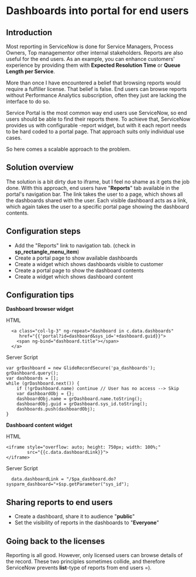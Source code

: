 # Dashboards into portal for end users

## Introduction

Most reporting in ServiceNow is done for Service Managers, Process Owners, Top managementor other internal stakeholders. Reports are also useful for the end users. As an example, you can enhance customers' experience by providing them with __Expected Resolution Time__ or __Queue Length per Service__. 

More than once I have encountered a belief that browsing reports would require a fulfiller license. That belief is false. End users can browse reports without Performance Analytics subscription, often they just are lacking the interface to do so. 

Service Portal is the most common way end users use ServiceNow, so end users should be able to find their reports there. To achieve that, ServiceNow provides us with configurable -report widget, but with it each report needs to be hard coded to a portal page. That approach suits only individual use cases. 

So here comes a scalable approach to the problem. 

## Solution overview

The solution is a bit dirty due to iframe, but I feel no shame as it gets the job done. With this approach, end users have "__Reports__" tab available in the portal's navigation bar. The link takes the user to a page, which shows all the dashboards shared with the user. Each visible dashboard acts as a link, which again takes the user to a specific portal page showing the dashboard contents.

## Configuration steps

* Add the "Reports" link to navigation tab. (check in __sp_rectangle_menu_item__)
* Create a portal page to show available dashboards 
* Create a widget which shows dashboards visible to customer 
* Create a portal page to show the dashboard contents
* Create a widget which shows dashboard content

## Configuration tips

**Dashboard browser widget**

HTML

      <a class="col-lg-3" ng-repeat="dashboard in c.data.dashboards"
         href="{{'portal?id=dashboard&sys_id='+dashboard.guid}}">
        <span ng-bind="dashboard.title"></span>
      </a>

Server Script

    var grDashboard = new GlideRecordSecure('pa_dashboards');
	grDashboard.query();
	var dashboards = [];
	while (grDashboard.next()) {
		if (!grDashboard.name) continue // User has no access --> Skip
		var dashboardObj = {};
		dashboardObj.name = grDashboard.name.toString();
		dashboardObj.guid = grDashboard.sys_id.toString();
		dashboards.push(dashboardObj);
	}

**Dashboard content widget**

HTML

    <iframe style="overflow: auto; height: 750px; width: 100%;"
            src="{{c.data.dashboardLink}}">
    </iframe>
    
Server Script

      data.dashboardLink = "/$pa_dashboard.do?sysparm_dashboard="+$sp.getParameter("sys_id");

## Sharing reports to end users

* Create a dashboard, share it to audience "**public**"
* Set the visibility of reports in the dashboards to "**Everyone**"

## Going back to the licenses

Reporting is all good. However, only licensed users can browse details of the record. These two principles sometimes collide, and therefore ServiceNow prevents __list__-type of reports from end users =).